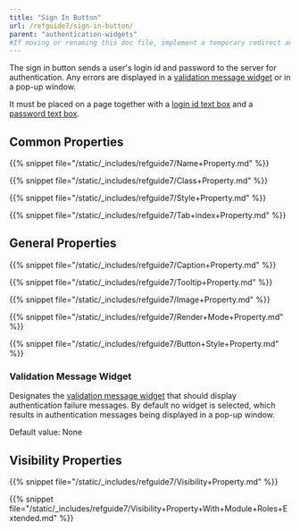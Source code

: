 ```yaml
---
title: "Sign In Button"
url: /refguide7/sign-in-button/
parent: "authentication-widgets"
#If moving or renaming this doc file, implement a temporary redirect and let the respective team know they should update the URL in the product. See Mapping to Products for more details.
---
```



The sign in button sends a user's login id and password to the server for authentication. Any errors are displayed in a [validation message widget](/refguide7/validation-message/) or in a pop-up window. 

It must be placed on a page together with a [login id text box](/refguide7/login-id-text-box/) and a [password text box](/refguide7/password-text-box/).

## Common Properties

{{% snippet file="/static/_includes/refguide7/Name+Property.md" %}}

{{% snippet file="/static/_includes/refguide7/Class+Property.md" %}}

{{% snippet file="/static/_includes/refguide7/Style+Property.md" %}}

{{% snippet file="/static/_includes/refguide7/Tab+index+Property.md" %}}

## General Properties

{{% snippet file="/static/_includes/refguide7/Caption+Property.md" %}}

{{% snippet file="/static/_includes/refguide7/Tooltip+Property.md" %}}

{{% snippet file="/static/_includes/refguide7/Image+Property.md" %}}

{{% snippet file="/static/_includes/refguide7/Render+Mode+Property.md" %}}

{{% snippet file="/static/_includes/refguide7/Button+Style+Property.md" %}}

### Validation Message Widget

Designates the [validation message widget](/refguide7/validation-message/) that should display authentication failure messages. By default no widget is selected, which results in authentication messages being displayed in a pop-up window.

Default value: None

## Visibility Properties

{{% snippet file="/static/_includes/refguide7/Visibility+Property.md" %}}

{{% snippet file="/static/_includes/refguide7/Visibility+Property+With+Module+Roles+Extended.md" %}}
